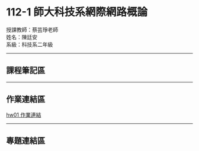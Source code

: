# 112-1 師大科技系網際網路概論
授課教師：蔡芸琤老師<br>
姓名：陳廷安<br>
系級：科技系二年級<br>

---

## 課程筆記區

---

## 作業連結區
[hw01 作業連結](https://nrps9909.github.io/41171214h/)

---

## 專題連結區

